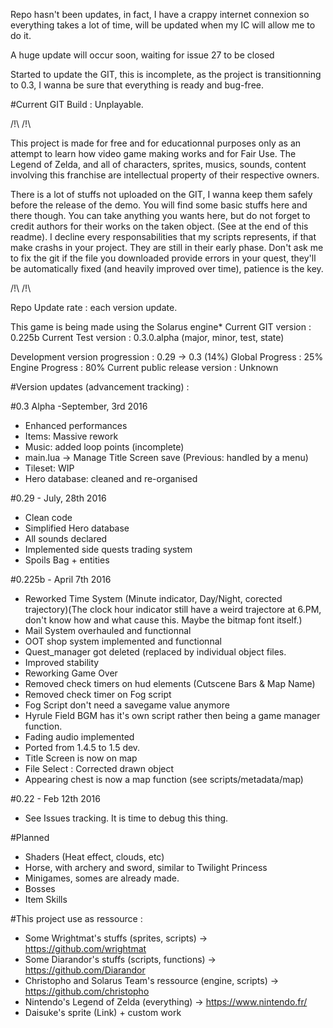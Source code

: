 Repo hasn't been updates, in fact, I have a crappy internet connexion so everything takes a lot of time, will be updated when my IC will allow me to do it.

A huge update will occur soon, waiting for issue 27 to be closed

Started to update the GIT, this is incomplete, as the project is transitionning to 0.3, I wanna be sure that everything is ready and bug-free.

#Current GIT Build : Unplayable.

/!\ <DISCLAIMER> /!\

This project is made for free and for educationnal purposes only as an attempt to learn how video game making works and for Fair Use.
The Legend of Zelda, and all of characters, sprites, musics, sounds, content involving this franchise are intellectual property of their respective owners.

There is a lot of stuffs not uploaded on the GIT, I wanna keep them safely before the release of the demo.
You will find some basic stuffs here and there though.
You can take anything you wants here, but do not forget to credit authors for their works on the taken object. (See at the end of this readme).
I decline every responsabilities that my scripts represents, if that make crashs in your project. They are still in their early phase.
Don't ask me to fix the git if the file you downloaded provide errors in your quest, they'll be automatically fixed (and heavily improved over time), patience is the key.

/!\ </DISCLAIMER> /!\

Repo Update rate : each version update.

This game is being made using the Solarus engine*
Current GIT version : 0.225b
Current Test version : 0.3.0.alpha (major, minor, test, state)

Development version progression : 0.29 -> 0.3 (14%)
Global Progress : 25%
Engine Progress : 80%
Current public release version : Unknown

#Version updates (advancement tracking) :

#0.3 Alpha -September, 3rd 2016
 - Enhanced performances
 - Items: Massive rework
 - Music: added loop points (incomplete)
 - main.lua -> Manage Title Screen save (Previous: handled by a menu)
 - Tileset: WIP
 - Hero database: cleaned and re-organised

#0.29 - July, 28th 2016
- Clean code
- Simplified Hero database
- All sounds declared
- Implemented side quests trading system
- Spoils Bag + entities

#0.225b - April 7th 2016
- Reworked Time System (Minute indicator, Day/Night, corected trajectory)(The clock hour indicator still have a weird trajectore at 6.PM, don't know how and what cause this. Maybe the bitmap font itself.)
- Mail System overhauled and functionnal
- OOT shop system implemented and functionnal
- Quest_manager got deleted (replaced by individual object files.
- Improved stability
- Reworking Game Over
- Removed check timers on hud elements (Cutscene Bars & Map Name)
- Removed check timer on Fog script
- Fog Script don't need a savegame value anymore
- Hyrule Field BGM has it's own script rather then being a game manager function.
- Fading audio implemented
- Ported from 1.4.5 to 1.5 dev.
- Title Screen is now on map
- File Select : Corrected drawn object
- Appearing chest is now a map function (see scripts/metadata/map)

#0.22 - Feb 12th 2016
- See Issues tracking. It is time to debug this thing.

#Planned
- Shaders (Heat effect, clouds, etc)
- Horse, with archery and sword, similar to Twilight Princess
- Minigames, somes are already made.
- Bosses
- Item Skills

#This project use as ressource :
  - Some Wrightmat's stuffs (sprites, scripts) -> https://github.com/wrightmat
  - Some Diarandor's stuffs (scripts, functions) -> https://github.com/Diarandor
  - Christopho and Solarus Team's ressource (engine, scripts) -> https://github.com/christopho
  - Nintendo's Legend of Zelda (everything) -> https://www.nintendo.fr/
  - Daisuke's sprite (Link) + custom work
